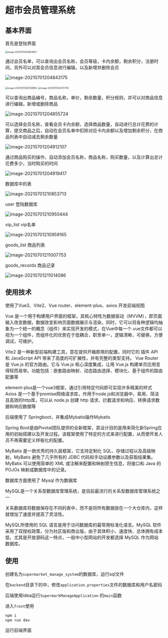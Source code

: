 # 超市会员管理系统

## 基本界面

首先是登陆界面

<img src="README.assets/image-20210701204654827.png" alt="image-20210701204654827" style="zoom:50%;" />

通过会员名单，可以查询出会员名称，会员等级，卡内余额，剩余积分，注册时间，另外可以对其会员信息进行编辑，以及新增并删除会员

![image-20210701204843175](README.assets/image-20210701204843175.png)



<img src="README.assets/image-20210701204728964.png" alt="image-20210701204728964" style="zoom:50%;" />

<img src="README.assets/image-20210701204737141.png" alt="image-20210701204737141" style="zoom:50%;" />

可以查询出商品编号，商品名称，单价，剩余数量，积分规则，并可以对商品信息进行编辑，新增或删除商品

![image-20210701204855724](README.assets/image-20210701204855724.png)

可以选择会员名称，查看会员卡内余额，选择商品数量，自动进行总计花费的计算，提交商品之后，自动在会员名单中扣除对应卡内余额以及增加剩余积分，在商品列表中自动减去剩余数量

![image-20210701204912107](README.assets/image-20210701204912107.png)

通过商品购买的操作，自动添加会员名称，商品名称，购买数量，以及计算出总计花费多少，当时购买的时间

![image-20210701204919417](README.assets/image-20210701204919417.png)



数据库中的表

![image-20210701210853713](README.assets/image-20210701210853713.png)



user 登陆数据库

![image-20210701210950444](README.assets/image-20210701210950444.png)

vip_list	vip名单

![image-20210701210959165](README.assets/image-20210701210959165.png)

goods_list	商品列表

![image-20210701211007753](README.assets/image-20210701211007753.png)

goods_records	商品记录

![image-20210701211014086](README.assets/image-20210701211014086.png)

## 使用技术

使用了Vue3、Vite2、Vue router、element-plus、axios 开发前端视图

Vue 是一个用于构建用户界面的框架，其核心特性为数据驱动（MVVM），即页面输入改变数据，数据改变影响页面数据展示与渲染，同时，它可以将各种逻辑均抽象为一个统一的概念（组件）来实现开发的模式，在Vue中每一个.vue文件都可以视为一个组件，而组件化的优势在于低耦合，职责单一，逻辑清晰，可替换，方便调试，可维护。

Vite2 是一种新型前端构建工具，意在提供开箱即用的配置，同时它的 插件 API 和 JavaScript API 带来了高度的可扩展性，并有完整的类型支持。
Vue Router 是 Vue.js 的官方路由。它与 Vue.js 核心深度集成，让用 Vue.js 构建单页应用变得轻而易举。功能包括：嵌套路由映射、动态路由选择、模块化、基于组件的路由配置等

element-plus是一个vue3框架，通过引用特定代码即可实现许多精美的样式
Axios 是一个基于promise网络请求库，作用于node.js和浏览器中，易用、简洁且高效的http库，可以从 node.js 创建 http 请求、拦截请求和响应、转换请求数据和响应数据等



后端使用了 Springboot，并集成Mybatis操作Mybatis

Spring Boot是由Pivotal团队提供的全新框架，其设计目的是用来简化新Spring应用的初始搭建以及开发过程。该框架使用了特定的方式来进行配置，从而使开发人员不再需要定义样板化的配置。

MyBatis 是一款优秀的持久层框架，它支持定制化 SQL、存储过程以及高级映射。MyBatis 避免了几乎所有的 JDBC 代码和手动设置参数以及获取结果集。MyBatis 可以使用简单的 XML 或注解来配置和映射原生信息，将接口和 Java 的 POJOs 映射成数据库中的记录。



数据库方面使用了 Mysql 作为数据库

MySQL是一个关系型数据库管理系统，是目前最流行的关系型数据库管理系统之一

关系数据库将数据保存在不同的表中，而不是将所有数据放在一个大仓库内，这样就增加了速度并提高了灵活性。

MySQL所使用的 SQL 语言是用于访问数据库的最常用标准化语言。MySQL 软件采用了双授权政策，分为社区版和商业版，由于其体积小、速度快、总体拥有成本低，尤其是开放源码这一特点，一般中小型网站的开发都选择 MySQL 作为网站数据库。

## 使用

创建名为`supermarket_manage_system`的数据库，运行sql文件



在`backend`目录下的中，修改`application.properties`文件的数据库和用户名密码

后端使用idea运行`SupermarkManageApplication` 的`main`函数



进入`front`使用

```sh
npm i 
npm run dev
```

运行前端界面



